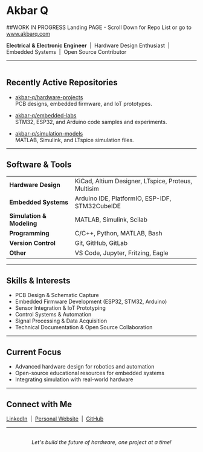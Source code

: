 # Akbar Q


##WORK IN PROGRESS Landing PAGE - Scroll Down for Repo List or go to www.akbarq.com

**Electrical & Electronic Engineer** &nbsp;|&nbsp; Hardware Design Enthusiast &nbsp;|&nbsp; Embedded Systems &nbsp;|&nbsp; Open Source Contributor

---

<!-- Branding bar -->
<p align="center">
  <img src="https://img.shields.io/static/v1?label=&message=&color=002724&labelColor=FFB800&style=flat-square" width="100%" height="2px">
</p>

## Recently Active Repositories

- [akbar-q/hardware-projects](https://github.com/akbar-q/hardware-projects)  
  PCB designs, embedded firmware, and IoT prototypes.

- [akbar-q/embedded-labs](https://github.com/akbar-q/embedded-labs)  
  STM32, ESP32, and Arduino code samples and experiments.

- [akbar-q/simulation-models](https://github.com/akbar-q/simulation-models)  
  MATLAB, Simulink, and LTspice simulation files.


---

## Software & Tools

<table>
  <tr>
    <td><b>Hardware Design</b></td>
    <td>KiCad, Altium Designer, LTspice, Proteus, Multisim</td>
  </tr>
  <tr>
    <td><b>Embedded Systems</b></td>
    <td>Arduino IDE, PlatformIO, ESP-IDF, STM32CubeIDE</td>
  </tr>
  <tr>
    <td><b>Simulation & Modeling</b></td>
    <td>MATLAB, Simulink, Scilab</td>
  </tr>
  <tr>
    <td><b>Programming</b></td>
    <td>C/C++, Python, MATLAB, Bash</td>
  </tr>
  <tr>
    <td><b>Version Control</b></td>
    <td>Git, GitHub, GitLab</td>
  </tr>
  <tr>
    <td><b>Other</b></td>
    <td>VS Code, Jupyter, Fritzing, Eagle</td>
  </tr>
</table>

---

## Skills & Interests

- PCB Design & Schematic Capture  
- Embedded Firmware Development (ESP32, STM32, Arduino)  
- Sensor Integration & IoT Prototyping  
- Control Systems & Automation  
- Signal Processing & Data Acquisition  
- Technical Documentation & Open Source Collaboration  

---

## Current Focus

- Advanced hardware design for robotics and automation  
- Open-source educational resources for embedded systems  
- Integrating simulation with real-world hardware  

---

## Connect with Me

[LinkedIn](https://www.linkedin.com/in/your-linkedin) &nbsp;|&nbsp; [Personal Website](https://your-website.com) &nbsp;|&nbsp; [GitHub](https://github.com/akbar-q)

---

<p align="center">
  <img src="https://img.shields.io/static/v1?label=&message=&color=002724&labelColor=FFB800&style=flat-square" width="100%" height="2px">
</p>

<p align="center"><i>Let's build the future of hardware, one project at a time!</i></p>

